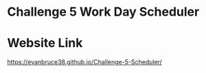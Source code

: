 # Challenge 5 Work Day Scheduler





# Website Link

https://evanbruce38.github.io/Challenge-5-Scheduler/